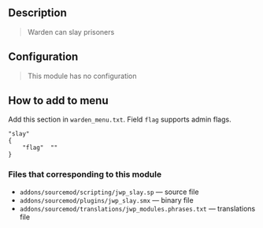 ## Description
>Warden can slay prisoners

## Configuration
>This module has no configuration

## How to add to menu
Add this section in `warden_menu.txt`. Field `flag` supports admin flags.
```
"slay"
{
	"flag"	""
}
```

### Files that corresponding to this module
- `addons/sourcemod/scripting/jwp_slay.sp` — source file
- `addons/sourcemod/plugins/jwp_slay.smx` — binary file
- `addons/sourcemod/translations/jwp_modules.phrases.txt` — translations file